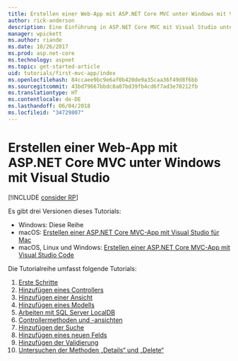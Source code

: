 ```yaml
---
title: Erstellen einer Web-App mit ASP.NET Core MVC unter Windows mit Visual Studio
author: rick-anderson
description: Eine Einführung in ASP.NET Core MVC mit Visual Studio unter Windows finden Sie im Inhaltsverzeichnis.
manager: wpickett
ms.author: riande
ms.date: 10/26/2017
ms.prod: asp.net-core
ms.technology: aspnet
ms.topic: get-started-article
uid: tutorials/first-mvc-app/index
ms.openlocfilehash: 84ccaee9bc9e6af0b420de9a35caa36f49d8f6bb
ms.sourcegitcommit: 43bd79667bbdc8a07bd39fb4cd6f7ad3e70212fb
ms.translationtype: HT
ms.contentlocale: de-DE
ms.lasthandoff: 06/04/2018
ms.locfileid: "34729807"
---
```

# <a name="create-a-web-app-with-aspnet-core-mvc-on-windows-with-visual-studio"></a>Erstellen einer Web-App mit ASP.NET Core MVC unter Windows mit Visual Studio

[!INCLUDE [consider RP](~/includes/razor.md)]

Es gibt drei Versionen dieses Tutorials:

* Windows: Diese Reihe
* macOS: [Erstellen einer ASP.NET Core MVC-App mit Visual Studio für Mac](xref:tutorials/first-mvc-app-mac/start-mvc)
* macOS, Linux und Windows: [Erstellen einer ASP.NET Core MVC-App mit Visual Studio Code](xref:tutorials/first-mvc-app-xplat/start-mvc)

Die Tutorialreihe umfasst folgende Tutorials:

1. [Erste Schritte](start-mvc.md)
1. [Hinzufügen eines Controllers](adding-controller.md)
1. [Hinzufügen einer Ansicht](adding-view.md)
1. [Hinzufügen eines Modells](adding-model.md)
1. [Arbeiten mit SQL Server LocalDB](working-with-sql.md)
1. [Controllermethoden und -ansichten](controller-methods-views.md)
1. [Hinzufügen der Suche](search.md)
1. [Hinzufügen eines neuen Felds](new-field.md)
1. [Hinzufügen der Validierung](validation.md)
1. [Untersuchen der Methoden „Details“ und „Delete“](details.md)